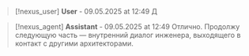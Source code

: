 >[!nexus_user] **User** - 09.05.2025 at 12:49
> Д
<!-- UID: bbb21c54-467a-4b29-9c47-a657d3db93bf -->




>[!nexus_agent] **Assistant** - 09.05.2025 at 12:49
> Отлично. Продолжу следующую часть — внутренний диалог инженера, выходящего в контакт с другими архитекторами.
<!-- UID: 63e70a09-7f90-4495-9423-177d8a4cb8b3 -->